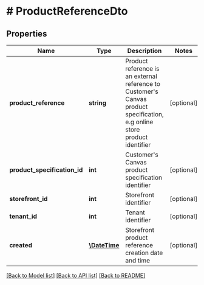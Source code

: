 # # ProductReferenceDto

## Properties

Name | Type | Description | Notes
------------ | ------------- | ------------- | -------------
**product_reference** | **string** | Product reference is an external reference to Customer&#39;s Canvas product specification, e.g online store product identifier | [optional]
**product_specification_id** | **int** | Customer&#39;s Canvas product specification identifier | [optional]
**storefront_id** | **int** | Storefront identifier | [optional]
**tenant_id** | **int** | Tenant identifier | [optional]
**created** | [**\DateTime**](\DateTime.md) | Storefront product reference creation date and time | [optional]

[[Back to Model list]](../../README.md#models) [[Back to API list]](../../README.md#endpoints) [[Back to README]](../../README.md)
